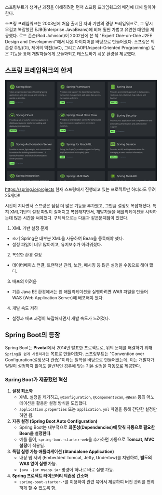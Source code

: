 스프링부트가 생겨난 과정을 이해하려면 먼저 스프링 프레임워크의 배경에 대해 알아야 한다.

스프링 프레임워크는 2003년에 처음 출시된 자바 기반의 경량 프레임워크로, 그 당시 무겁고 복잡했던 EJB(Enterprise JavaBeans)에 비해 훨씬 가볍고 유연한 대안을 제공했다. 로드 존슨(Rod Johnson)이 2002년에 쓴 책 "Expert One-on-One J2EE Design and Development"에서 나온 아이디어를 바탕으로 만들어졌다. 스프링은 의존성 주입(DI), 제어의 역전(IoC), 그리고 AOP(Aspect-Oriented Programming) 같은 기능을 통해 개발자들에게 모듈화되고 테스트하기 쉬운 환경을 제공했다.

## 스프링 프레임워크의 한계

![1-1.springboot.png](/images/1.springboot-1.png)

https://spring.io/projects 현재 스프링에서 진행되고 있는 프로젝트만 하더라도 무려 25개다!!

시간이 지나면서 스프링은 점점 더 많은 기능을 추가했고, 그만큼 설정도 복잡해졌다. 특히 XML기반의 설정 파일이 길어지고 복잡해지면서, 개발자들을 애플리케이션을 시작하는데 많은 시간을 써야했다. 구체적으로는 다음과 같은문제점이 있었다.

1. XML 기반 설정 문제

- 초기 Spring은 대부분 XML을 사용하여 Bean을 등록해야 했다.
- 설정 파일이 너무 많아지고, 유지보수가 어려워졌다.

2. 복잡한 환경 설정

- 데이터베이스 연결, 트랜잭션 관리, 보안, 메시징 등 많은 설정을 수동으로 해야 했다.
3. 배포의 어려움
- 기존 Java EE 환경에서는 웹 애플리케이션을 실행하려면 WAR 파일을 만들어 WAS (Web Application Server)에 배포해야 했다.

4. 개발 속도 저하

- 설정과 배포 과정이 복잡해지면서 개발 속도가 느려졌다.

## Spring Boot의 등장

Spring Boot는 **Pivotal**에서 2014년 발표한 프로젝트로, 위의 문제를 해결하기 위해 `Spring을 쉽게 사용하자`는 목표로 만들어졌다. 스프링부트는 "Convention over Configuration(설정보다 관습)"이라는 철학을 바탕으로 만들어졌는데, 이는 개발자가 일일이 설정하지 않아도 일반적인 경우에 맞는 기본 설정을 자동으로 제공한다.

### **Spring Boot가 제공했던 혁신**

1. **설정 최소화**
    - XML 설정을 제거하고, `@Configuration`, `@ComponentScan`, `@Bean` 등의 어노테이션을 활용한 설정 방식을 도입했다.
    - `application.properties` 또는 `application.yml` 파일을 통해 간단한 설정만 하면 됨.
2. **자동 설정 (Spring Boot Auto Configuration)**
    - Spring Boot는 내부적으로 **의존성(Dependencies)에 맞춰 자동으로 필요한 Bean을 설정한다**.
    - 예를 들어, `spring-boot-starter-web`을 추가하면 자동으로 **Tomcat, MVC 설정**이 적용됨.
3. **독립 실행 가능 애플리케이션 (Standalone Application)**
    - 내장 웹 서버 (Embedded Tomcat, Jetty, Undertow)를 지원하여, **별도의 WAS 없이 실행 가능**.
    - `java -jar myapp.jar` 명령어 하나로 바로 실행 가능.
4. **Spring 프로젝트 라이브러리 의존성 간소화**
    - `spring-boot-starter-*`를 이용하여 관련 묶어서 제공하여 버전 관리를 편리하게 할 수 있도록 함.